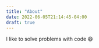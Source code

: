 ```yaml
---
title: "About"
date: 2022-06-05T21:14:45-04:00
draft: true
---
```


I like to solve problems with code :smile: